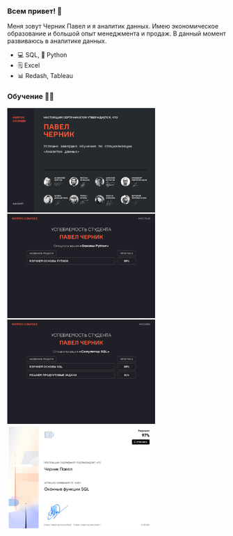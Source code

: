 ### Всем привет! 👋





Меня зовут Черник Павел и я аналитик данных. Имею экономическое образование и большой опыт менеджмента и продаж. В данный момент развиваюсь в аналитике данных.





- :computer: SQL, :snake: Python
- :spiral_notepad: Excel
- :bar_chart: Redash, Tableau











### Обучение :man_student:





<div>
    <a href="https://lab.karpov.courses/certificate/d760fa86-0e65-40bf-8d8d-4455fe5061f9/" target="_blank" rel="noopener noreferrer">
        <img src="https://github.com/paulchernik/paulchernik/blob/main/Karpov_analyst.jpg?raw=true" title="Karpov_analyst" alt="Karpov_analyst" width="340" height="240">
    </a>
    <a href="https://lab.karpov.courses/certificate/48184da5-bfd8-43f7-bb84-705cb8dafc73/" target="_blank" rel="noopener noreferrer">
        <img src="https://github.com/paulchernik/paulchernik/blob/main/Karpov_python.jpg?raw=true" title="Karpov_python" alt="Karpov_python" width="340" height="240">
    </a>
    <a href="https://lab.karpov.courses/certificate/12ce5629-f75a-4221-bf22-4c24053d7d75/" target="_blank" rel="noopener noreferrer">
        <img src="https://github.com/paulchernik/paulchernik/blob/main/Karpov_sql.jpg?raw=true" title="Karpov_sql" alt="Karpov_sql" width="340" height="240">
    </a>
    <a href="https://stepik.org/certificate/c180d794cee2d8fac6405b04cbef6ce85d8216a1.pdf" target="_blank" rel="noopener noreferrer">
        <img src="https://github.com/paulchernik/paulchernik/blob/main/stepik-certificate-95367-c180d79_page-0001.jpg?raw=true" title="stepik_sql_window" alt="stepik_sql_window" width="340" height="240">
    </a>
</div>

